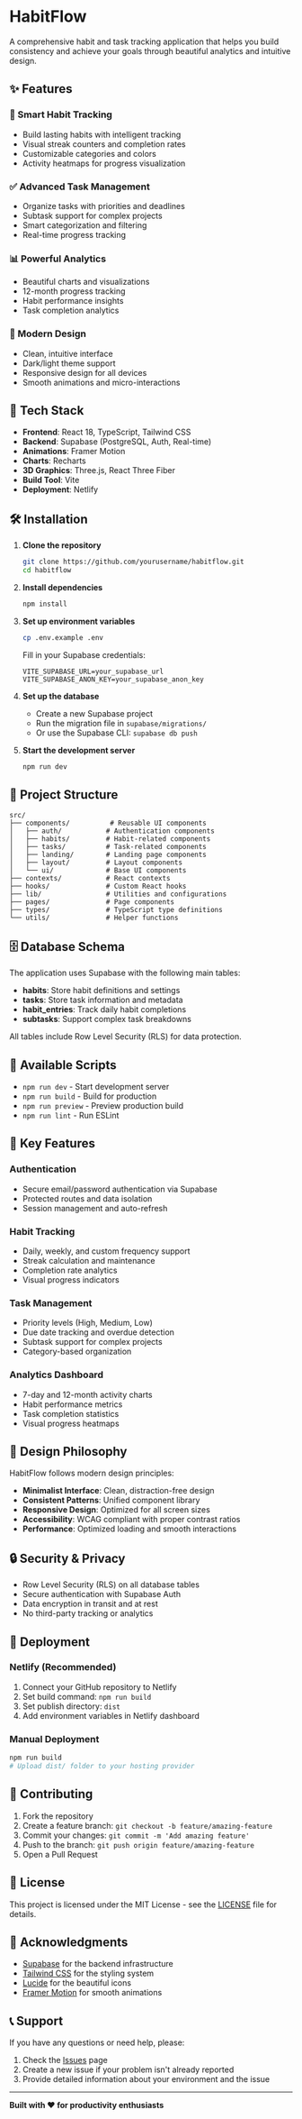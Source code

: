 # HabitFlow

A comprehensive habit and task tracking application that helps you build consistency and achieve your goals through beautiful analytics and intuitive design.

## ✨ Features

### 🎯 Smart Habit Tracking
- Build lasting habits with intelligent tracking
- Visual streak counters and completion rates
- Customizable categories and colors
- Activity heatmaps for progress visualization

### ✅ Advanced Task Management
- Organize tasks with priorities and deadlines
- Subtask support for complex projects
- Smart categorization and filtering
- Real-time progress tracking

### 📊 Powerful Analytics
- Beautiful charts and visualizations
- 12-month progress tracking
- Habit performance insights
- Task completion analytics

### 🎨 Modern Design
- Clean, intuitive interface
- Dark/light theme support
- Responsive design for all devices
- Smooth animations and micro-interactions

## 🚀 Tech Stack

- **Frontend**: React 18, TypeScript, Tailwind CSS
- **Backend**: Supabase (PostgreSQL, Auth, Real-time)
- **Animations**: Framer Motion
- **Charts**: Recharts
- **3D Graphics**: Three.js, React Three Fiber
- **Build Tool**: Vite
- **Deployment**: Netlify

## 🛠️ Installation

1. **Clone the repository**
   ```bash
   git clone https://github.com/yourusername/habitflow.git
   cd habitflow
   ```

2. **Install dependencies**
   ```bash
   npm install
   ```

3. **Set up environment variables**
   ```bash
   cp .env.example .env
   ```
   
   Fill in your Supabase credentials:
   ```env
   VITE_SUPABASE_URL=your_supabase_url
   VITE_SUPABASE_ANON_KEY=your_supabase_anon_key
   ```

4. **Set up the database**
   - Create a new Supabase project
   - Run the migration file in `supabase/migrations/`
   - Or use the Supabase CLI: `supabase db push`

5. **Start the development server**
   ```bash
   npm run dev
   ```

## 📁 Project Structure

```
src/
├── components/          # Reusable UI components
│   ├── auth/           # Authentication components
│   ├── habits/         # Habit-related components
│   ├── tasks/          # Task-related components
│   ├── landing/        # Landing page components
│   ├── layout/         # Layout components
│   └── ui/             # Base UI components
├── contexts/           # React contexts
├── hooks/              # Custom React hooks
├── lib/                # Utilities and configurations
├── pages/              # Page components
├── types/              # TypeScript type definitions
└── utils/              # Helper functions
```

## 🗄️ Database Schema

The application uses Supabase with the following main tables:

- **habits**: Store habit definitions and settings
- **tasks**: Store task information and metadata
- **habit_entries**: Track daily habit completions
- **subtasks**: Support complex task breakdowns

All tables include Row Level Security (RLS) for data protection.

## 🔧 Available Scripts

- `npm run dev` - Start development server
- `npm run build` - Build for production
- `npm run preview` - Preview production build
- `npm run lint` - Run ESLint

## 🌟 Key Features

### Authentication
- Secure email/password authentication via Supabase
- Protected routes and data isolation
- Session management and auto-refresh

### Habit Tracking
- Daily, weekly, and custom frequency support
- Streak calculation and maintenance
- Completion rate analytics
- Visual progress indicators

### Task Management
- Priority levels (High, Medium, Low)
- Due date tracking and overdue detection
- Subtask support for complex projects
- Category-based organization

### Analytics Dashboard
- 7-day and 12-month activity charts
- Habit performance metrics
- Task completion statistics
- Visual progress heatmaps

## 🎨 Design Philosophy

HabitFlow follows modern design principles:

- **Minimalist Interface**: Clean, distraction-free design
- **Consistent Patterns**: Unified component library
- **Responsive Design**: Optimized for all screen sizes
- **Accessibility**: WCAG compliant with proper contrast ratios
- **Performance**: Optimized loading and smooth interactions

## 🔒 Security & Privacy

- Row Level Security (RLS) on all database tables
- Secure authentication with Supabase Auth
- Data encryption in transit and at rest
- No third-party tracking or analytics

## 🚀 Deployment

### Netlify (Recommended)
1. Connect your GitHub repository to Netlify
2. Set build command: `npm run build`
3. Set publish directory: `dist`
4. Add environment variables in Netlify dashboard

### Manual Deployment
```bash
npm run build
# Upload dist/ folder to your hosting provider
```

## 🤝 Contributing

1. Fork the repository
2. Create a feature branch: `git checkout -b feature/amazing-feature`
3. Commit your changes: `git commit -m 'Add amazing feature'`
4. Push to the branch: `git push origin feature/amazing-feature`
5. Open a Pull Request

## 📄 License

This project is licensed under the MIT License - see the [LICENSE](LICENSE) file for details.

## 🙏 Acknowledgments

- [Supabase](https://supabase.com) for the backend infrastructure
- [Tailwind CSS](https://tailwindcss.com) for the styling system
- [Lucide](https://lucide.dev) for the beautiful icons
- [Framer Motion](https://framer.com/motion) for smooth animations

## 📞 Support

If you have any questions or need help, please:

1. Check the [Issues](https://github.com/yourusername/habitflow/issues) page
2. Create a new issue if your problem isn't already reported
3. Provide detailed information about your environment and the issue

---

**Built with ❤️ for productivity enthusiasts**
